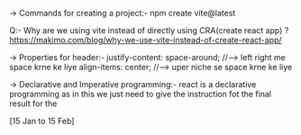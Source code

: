 -> Commands for creating a project:-
   npm create vite@latest

Q:- Why are we using vite instead of directly using CRA(create react app) ?
    https://makimo.com/blog/why-we-use-vite-instead-of-create-react-app/

-> Properties for header:-
    justify-content: space-around; //--> left right me space krne ke liye
    align-items: center; //--> uper niche se space krne ke liye

-> Declarative and Imperative programming:-
  react is a declarative programming as in this we just need to give the instruction fot the final result for the 

[15 Jan to 15 Feb]